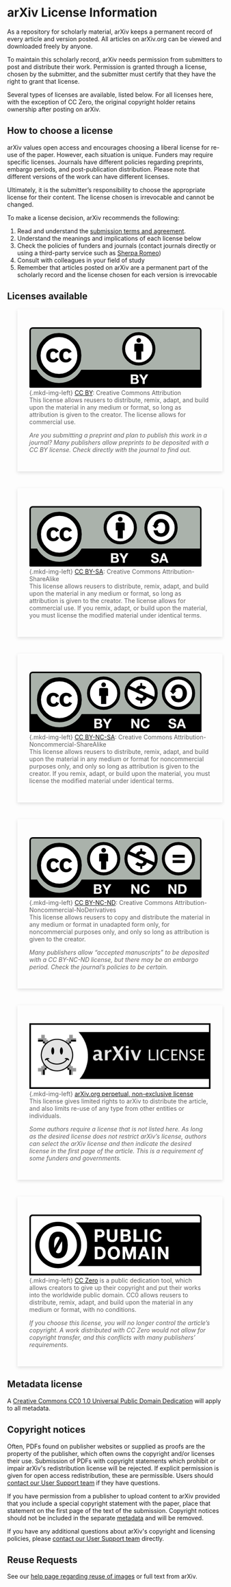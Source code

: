 # arXiv License Information

<style>
.mkd-img-left {
  float:left;
  width:10%;
  margin-top:0;
  padding-right:5px;
}
blockquote {
  border-left: 0;
  -webkit-box-shadow: 0px 3px 8px 0px rgba(0,0,0,0.12);
  -moz-box-shadow: 0px 3px 8px 0px rgba(0,0,0,0.12);
  box-shadow: 0px 3px 8px 0px rgba(0,0,0,0.12);
  padding:1em;
  margin-bottom:1.5em;
}
@media (min-width: 576px) {
  blockquote {
    padding: 2em;
  }
}
</style>

As a repository for scholarly material, arXiv keeps a permanent record of every article and version posted. All articles on arXiv.org can be viewed and downloaded freely by anyone.

To maintain this scholarly record, arXiv needs permission from submitters to post and distribute their work. Permission is granted through a license, chosen by the submitter, and the submitter must certify that they have the right to grant that license.

Several types of licenses are available, listed below. For all licenses here, with the exception of CC Zero, the original copyright holder retains ownership after posting on arXiv.

How to choose a license
-----------------------

arXiv values open access and encourages choosing a liberal license for re-use of the paper. However, each situation is unique. Funders may require specific licenses. Journals have different policies regarding preprints, embargo periods, and post-publication distribution. Please note that different versions of the work can have different licenses.

Ultimately, it is the submitter’s responsibility to choose the appropriate license for their content. The license chosen is irrevocable and cannot be changed.

To make a license decision, arXiv recommends the following:

1. Read and understand the [submission terms and agreement](../../help/policies/submission_agreement.md).
2. Understand the meanings and implications of each license below
3. Check the policies of funders and journals (contact journals directly or using a third-party service such as [Sherpa Romeo](https://v2.sherpa.ac.uk/romeo/about.html))
4. Consult with colleagues in your field of study
5. Remember that articles posted on arXiv are a permanent part of the scholarly record and the license chosen for each version is irrevocable

Licenses available
------------------
> ![CC BY license icon](images/cc-by.png){.mkd-img-left} [CC BY](https://creativecommons.org/licenses/by/4.0/): Creative Commons Attribution  
> This license allows reusers to distribute, remix, adapt, and build upon the material in any medium or format, so long as attribution is given to the creator. The license allows for commercial use.
>
> _Are you submitting a preprint and plan to publish this work in a journal? Many publishers allow preprints to be deposited with a CC BY license. Check directly with the journal to find out._
#
> ![CC BY-SA license icon](images/cc-by-sa.png){.mkd-img-left} [CC BY-SA](https://creativecommons.org/licenses/by-sa/4.0/): Creative Commons Attribution-ShareAlike  
> This license allows reusers to distribute, remix, adapt, and build upon the material in any medium or format, so long as attribution is given to the creator. The license allows for commercial use. If you remix, adapt, or build upon the material, you must license the modified material under identical terms.
#
> ![CC BY-NC-SA license icon](images/cc-by-nc-sa.png){.mkd-img-left} [CC BY-NC-SA](https://creativecommons.org/licenses/by-nc-sa/4.0/): Creative Commons Attribution-Noncommercial-ShareAlike  
> This license allows reusers to distribute, remix, adapt, and build upon the material in any medium or format for noncommercial purposes only, and only so long as attribution is given to the creator. If you remix, adapt, or build upon the material, you must license the modified material under identical terms.
#
> ![CC BY-NC-ND license icon](images/cc-by-nc-nd.png){.mkd-img-left} [CC BY-NC-ND](https://creativecommons.org/licenses/by-nc-nd/4.0/): Creative Commons Attribution-Noncommercial-NoDerivatives  
> This license allows reusers to copy and distribute the material in any medium or format in unadapted form only, for noncommercial purposes only, and only so long as attribution is given to the creator.
>
> _Many publishers allow “accepted manuscripts” to be deposited with a CC BY-NC-ND license, but there may be an embargo period. Check the journal’s policies to be certain._
#
> ![arXiv perpetual, non-exclusive license](images/arxiv-license.png){.mkd-img-left} [arXiv.org perpetual, non-exclusive license](https://arxiv.org/licenses/nonexclusive-distrib/1.0/)  
> This license gives limited rights to arXiv to distribute the article, and also limits re-use of any type from other entities or individuals.
>
> _Some authors require a license that is not listed here. As long as the desired license does not restrict arXiv’s license, authors can select the arXiv license and then indicate the desired license in the first page of the article. This is a requirement of some funders and governments._
#
> ![CC Zero](images/cc-zero.png){.mkd-img-left} [CC Zero](https://creativecommons.org/share-your-work/public-domain/cc0/) is a public dedication tool, which allows creators to give up their copyright and put their works into the worldwide public domain. CC0 allows reusers to distribute, remix, adapt, and build upon the material in any medium or format, with no conditions.
>
> _If you choose this license, you will no longer control the article’s copyright. A work distributed with CC Zero would not allow for copyright transfer, and this conflicts with many publishers’ requirements._


Metadata license
----------------
A [Creative Commons CC0 1.0 Universal Public Domain Dedication](https://creativecommons.org/publicdomain/zero/1.0/) will apply to all metadata.

Copyright notices
-----------------
Often, PDFs found on publisher websites or supplied as proofs are the property of the publisher, which often owns the copyright and/or licenses their use. Submission of PDFs with copyright statements which prohibit or impair arXiv's redistribution license will be rejected. If explicit permission is given for open access redistribution, these are permissible.
Users should [contact our User Support team](../../help/contact.md#contacting-arxiv) if they have questions.

If you have permission from a publisher to upload content to arXiv provided that you include a special copyright statement with the paper, place that statement on the first page of the text of the submission. Copyright notices should not be included in the separate [metadata](../../help/prep.md#comments) and will be removed.

If you have any additional questions about arXiv's copyright and licensing policies, please [contact our User Support team](../../help/contact.md#contacting-arxiv) directly.

Reuse Requests
--------------
See our [help page regarding reuse of images](reuse.md) or full text from arXiv.

